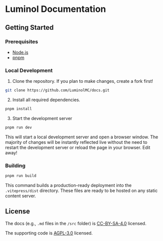 # Luminol Documentation

## Getting Started

### Prerequisites

- [Node.js](https://nodejs.org)
- [pnpm](https://pnpm.io/installation)

### Local Development

1. Clone the repository. If you plan to make changes, create a fork first!

```bash
git clone https://github.com/LuminolMC/docs.git
```

2. Install all required dependencies.

```bash
pnpm install
```

3. Start the development server

```bash
pnpm run dev
```

This will start a local development server and open a browser window. The majority of changes will be instantly reflected live without the need to restart the development server or reload the page in your browser. Edit away!

### Building

```bash
pnpm run build
```

This command builds a production-ready deployment into the `.vitepress/dist` directory. These files are ready to be hosted on any static content server.

## License

The docs (e.g., `.md` files in the `/src` folder) is [CC-BY-SA-4.0](https://github.com/LuminolMC/docs/blob/main/LICENSE-DOCS) licensed.

The supporting code is
[AGPL-3.0](https://github.com/LuminolMC/docs/blob/main/LICENSE) licensed.
